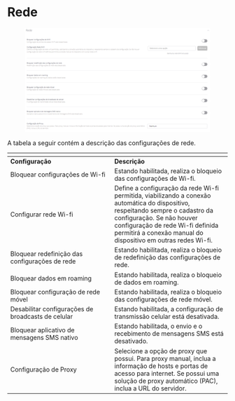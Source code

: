 # Rede

<figure><img src="../../../../.gitbook/assets/image (83).png" alt=""><figcaption></figcaption></figure>

A tabela a seguir contém a descrição das configurações de rede.

<table data-header-hidden><thead><tr><th width="224"></th><th></th></tr></thead><tbody><tr><td><strong>Configuração</strong></td><td><strong>Descrição</strong></td></tr><tr><td>Bloquear configurações de Wi-fi</td><td>Estando habilitada, realiza o bloqueio das configurações de Wi-fi.</td></tr><tr><td>Configurar rede Wi-fi</td><td>Define a configuração da rede Wi-fi permitida, viabilizando a conexão automática do dispositivo, respeitando sempre o cadastro da configuração. Se não houver configuração de rede Wi-fi definida permitirá a conexão manual do dispositivo em outras redes Wi-fi.</td></tr><tr><td>Bloquear redefinição das configurações de rede</td><td>Estando habilitada, realiza o bloqueio de redefinição das configurações de rede.</td></tr><tr><td>Bloquear dados em roaming</td><td>Estando habilitada, realiza o bloqueio de dados em roaming.</td></tr><tr><td>Bloquear configuração de rede móvel</td><td>Estando habilitada, realiza o bloqueio das configurações de rede móvel.</td></tr><tr><td>Desabilitar configurações de broadcasts de celular</td><td>Estando habilitada, a configuração de transmissão celular está desativada.</td></tr><tr><td>Bloquear aplicativo de mensagens SMS nativo</td><td>Estando habilitada, o envio e o recebimento de mensagens SMS está desativado.</td></tr><tr><td>Configuração de Proxy</td><td>Selecione a opção de proxy que possui. Para proxy manual, inclua a informação de hosts e portas de acesso para internet. Se possui uma solução de proxy automático (PAC), inclua a URL do servidor.</td></tr></tbody></table>
